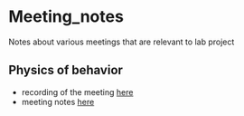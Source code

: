 # Meeting_notes
Notes about various meetings that are relevant to lab project

## Physics of behavior
- recording of the meeting [here](https://www.youtube.com/watch?v=xSwWAgp2VdU)
- meeting notes [here]()